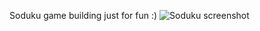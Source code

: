 Soduku game building just for fun :) 
![Soduku screenshot](https://github.com/Wangata/soduku/assets/13100730/96f11778-6474-4ec8-8176-4677b2e53419)
